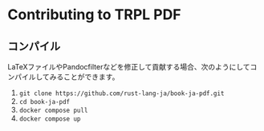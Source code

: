 Contributing to TRPL PDF
================================

## コンパイル

LaTeXファイルやPandocfilterなどを修正して貢献する場合、次のようにしてコンパイルしてみることができます。

1. `git clone https://github.com/rust-lang-ja/book-ja-pdf.git`
2. `cd book-ja-pdf`
3. `docker compose pull`
4. `docker compose up`
